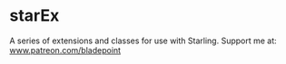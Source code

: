 # starEx
A series of extensions and classes for use with Starling. Support me at: www.patreon.com/bladepoint
